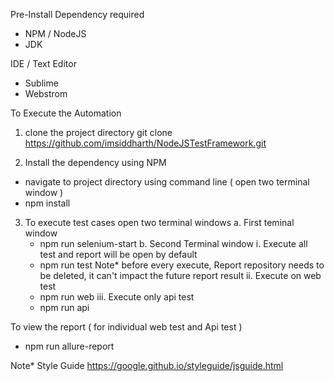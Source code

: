 Pre-Install Dependency required
- NPM / NodeJS
- JDK

IDE / Text Editor
- Sublime
- Webstrom

To Execute the Automation

1. clone the project directory
git clone https://github.com/imsiddharth/NodeJSTestFramework.git

2. Install the dependency using NPM
- navigate to project directory using command line ( open two terminal window )
- npm install

3. To execute test cases open two terminal windows
a. First teminal window
   - npm run selenium-start
b. Second Terminal window
  i. Execute all test and report will be open by default
    - npm run test
    Note* before every execute, Report repository needs to be deleted, it can't impact the future report result
  ii. Execute on web test
    - npm run web
  iii. Execute only api test
    - npm run api

To view the report ( for individual web test and Api test )
- npm run allure-report


Note* Style Guide https://google.github.io/styleguide/jsguide.html

